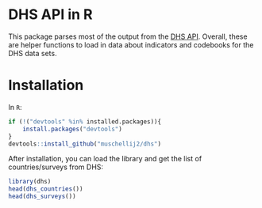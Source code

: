 # DHS API in R

This package parses most of the output from the [DHS API](https://api.dhsprogram.com/#/index.html).  Overall, these are helper functions to load in data about indicators and codebooks for the DHS data sets.

# Installation

In `R`:
```r
if (!("devtools" %in% installed.packages)){
    install.packages("devtools")
}
devtools::install_github("muschellij2/dhs")
```


After installation, you can load the library and get the list of countries/surveys from DHS:

```r
library(dhs)
head(dhs_countries())
head(dhs_surveys())
```
